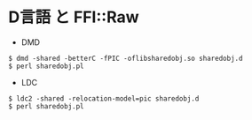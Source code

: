 # D言語 と FFI::Raw

- DMD

```console
$ dmd -shared -betterC -fPIC -oflibsharedobj.so sharedobj.d
$ perl sharedobj.pl
```

- LDC

```
$ ldc2 -shared -relocation-model=pic sharedobj.d
$ perl sharedobj.pl
```
